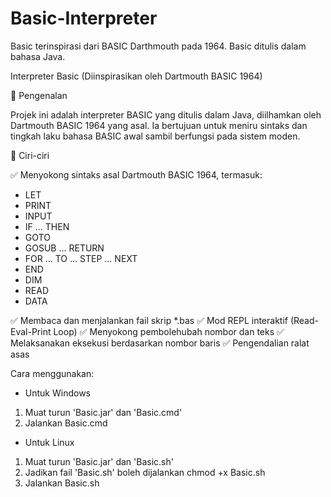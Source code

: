 # Basic-Interpreter
Basic terinspirasi dari BASIC Darthmouth pada 1964.
Basic ditulis dalam bahasa Java.

Interpreter Basic (Diinspirasikan oleh Dartmouth BASIC 1964)

📜 Pengenalan

Projek ini adalah interpreter BASIC yang ditulis dalam Java, diilhamkan oleh Dartmouth BASIC 1964 yang asal. Ia bertujuan untuk meniru sintaks dan tingkah laku bahasa BASIC awal sambil berfungsi pada sistem moden.

🚀 Ciri-ciri

✅ Menyokong sintaks asal Dartmouth BASIC 1964, termasuk:

* LET
* PRINT
* INPUT
* IF ... THEN
* GOTO
* GOSUB ... RETURN
* FOR ... TO ... STEP ... NEXT
* END
* DIM
* READ
* DATA

✅ Membaca dan menjalankan fail skrip *.bas
✅ Mod REPL interaktif (Read-Eval-Print Loop)
✅ Menyokong pembolehubah nombor dan teks
✅ Melaksanakan eksekusi berdasarkan nombor baris
✅ Pengendalian ralat asas

Cara menggunakan:

* Untuk Windows
1. Muat turun 'Basic.jar' dan 'Basic.cmd'
2. Jalankan Basic.cmd

* Untuk Linux
1. Muat turun 'Basic.jar' dan 'Basic.sh'
2. Jadikan fail 'Basic.sh' boleh dijalankan
   chmod +x Basic.sh
3. Jalankan Basic.sh
